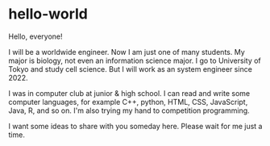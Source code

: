 # hello-world


Hello, everyone!

I will be a worldwide engineer. 
Now I am just one of many students. My major is biology, not even an information science major.
I go to University of Tokyo and study cell science.
But I will work as an system engineer since 2022.

I was in computer club at junior & high school.
I can read and write some computer languages, for example C++, python, HTML, CSS, JavaScript, Java, R, and so on.
I'm also trying my hand to competition programming.

I want some ideas to share with you someday here.
Please wait for me just a time.


